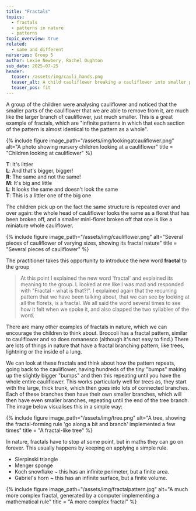 ```yaml
---
title: "Fractals"
topics: 
  - fractals
  - patterns in nature
  - patterns
topic_overview: true
related: 
  - same and different    
nurseries: Group 5 
author: Lexie Newbery, Rachel Oughton
sub_date: 2025-07-25
header:
  teaser: /assets/img/cauli_hands.png
  teaser_alt: A child cauliflower breaking a cauliflower into smaller pieces
  teaser_pos: fit
---
```

A group of the children were analysing cauliflower and noticed that the smaller parts of the cauliflower that we are able to remove from it, are much like the larger branch of cauliflower, just much smaller. This is a great example of fractals, which are "infinite patterns in which that each section of the pattern is almost identical to the pattern as a whole".  

{% include figure image_path="/assets/img/lookingatcauliflower.png" alt="A photo showing nursery children looking at a cauliflower" title = "Children looking at cauliflower" %}


**T**: It's littler <br>
**L**: And that's bigger, bigger! <br>
**R**: The same and not the same! <br>
**M**: It's big and little <br>
**L**: It looks the same and doesn't look the same <br>
**T**: This is a littler one of the big one <br>


The children pick up on the fact the same structure is repeated over and over again: the whole head of cauliflower looks the same as a floret that has been broken off, and a smaller mini-floret broken off that one is like a miniature whole cauliflower.

{% include figure image_path="/assets/img/cauliflower.png" alt="Several pieces of cauliflower of varying sizes, showing its fractal nature" title = "Several pieces of cauliflower" %}

The practitioner takes this opportunity to introduce the new word **fractal** to the group

> At this point I explained the new word 'fractal' and explained its meaning to the group. L looked at me like I was mad and responded with "Fractal - what is that?!". I explained again that the recurring pattern that we have been talking about, that we can see by looking at all the florets, is a fractal. We all said the word several times to see how it felt when we spoke it, and also clapped the two syllables of the word.


There are many other examples of fractals in nature, which we can encourage the children to think about. Broccoli has a fractal pattern, similar to cauliflower and so does romanesco (although it's not easy to find.) There are lots of things in nature that have a fractal branching pattern, like trees, lightning or the inside of a lung.

We can look at these fractals and think about how the pattern repeats, going back to the cauliflower, having hundreds of the tiny "bumps" making up the slightly bigger "bumps" and then this repeating until you have the whole entire cauliflower. This works particularly well for trees as, they start with the large, thick trunk, which then goes into lots of connected branches. Each of these branches then have their own smaller branches, which will then have even smaller branches, repeating until the end of the tree branch. The image below visualises this in a simple way: 


{% include figure image_path="/assets/img/tree.png" alt="A tree, showing the fractal-forming rule 'go along a bit and branch' implemented a few times" title = "A fractal-like tree" %}


In nature, fractals have to stop at some point, but in maths they can go on forever. This usually happens by keeping on applying a simple rule.   

- Sierpinski triangle                                      
- Menger sponge                           
- Koch snowflake ~ this has an infinite perimeter, but a finite area.
- Gabriel's horn ~ this has an infinite surface, but a finite volume. 

{% include figure image_path="/assets/img/fractalpattern.jpg" alt="A much more complex fractal, generated by a computer implementing a mathematical rule" title = "A more complex fractal" %}

